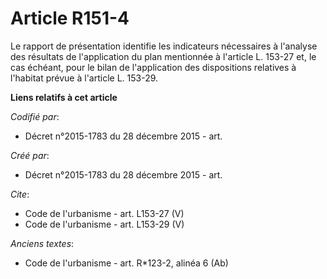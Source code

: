 # Article R151-4

Le rapport de présentation identifie les indicateurs nécessaires à l'analyse des résultats de l'application du plan
mentionnée à l'article L. 153-27 et, le cas échéant, pour le bilan de l'application des dispositions relatives à l'habitat
prévue à l'article L. 153-29.

**Liens relatifs à cet article**

_Codifié par_:

  - Décret n°2015-1783 du 28 décembre 2015 - art.

_Créé par_:

  - Décret n°2015-1783 du 28 décembre 2015 - art.

_Cite_:

  - Code de l'urbanisme - art. L153-27 (V)
  - Code de l'urbanisme - art. L153-29 (V)

_Anciens textes_:

  - Code de l'urbanisme - art. R*123-2, alinéa 6 (Ab)
